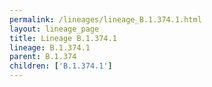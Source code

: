 ```yaml
---
permalink: /lineages/lineage_B.1.374.1.html
layout: lineage_page
title: Lineage B.1.374.1
lineage: B.1.374.1
parent: B.1.374
children: ['B.1.374.1']
---
```

